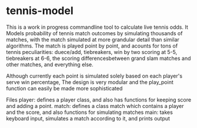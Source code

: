 # tennis-model

This is a work in progress commandline tool to calculate live tennis odds. It
Models probability of tennis match outcomes by simulating thousands of matches, with the match simulated at more grandular detail than similar algorithms. The match is played point by point, and acounts for tons of tennis peculiarities: duece/add, tiebreakers, win by two scoring at 5-5, tiebreakers at 6-6, the scoring differencesbetween grand slam matches and other matches, and everything else.

Although currently each point is simulated solely based on each player's serve win percentage,
The design is very modular and the play_point function can easily be made more sophisticated

Files
player: defines a player class, and also has functions for keeping score and adding a point. 
match: defines a class match which contains a player and the score, and also functions for simulating matches
main: takes keyboard input, simulates a match according to it, and prints output
